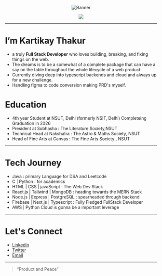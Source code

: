 <p align="center">
  <img src="https://github.com/Tricky11flame/Tricky11flame/blob/main/linkin.png" alt="Banner" />
</p>

<p align="center">
  <img src="https://readme-typing-svg.herokuapp.com?font=Fira+Code&size=24&duration=3000&pause=1000&center=true&vCenter=true&width=500&lines=Full-Stack+Developer;Typescript+%7C+Next.js+%7C+PostgreSQL;Preparing+for+CCNA+%7C+SAA-03+%7C+DA-02"/>
</p>

---

# I’m Kartikay Thakur

- a truly **Full Stack Developer** who loves building, breaking, and fixing things on the web.
- The dreams is to be a somewhat of a complete package that can have a say on the table throughout the whole lifecycle of a web product
- Currently diving deep into typescript backends and cloud and always up for a new challenge.
- Handling figma to code conversion making PRD's myself.

# Education
- 4th year Student at NSUT, Delhi (formerly NSIT, Delhi) Completeing Graduation in 2026 
- President at Subhasha : The Literature Society,NSUT
- Technical Head at Nakshatra : The Astro & Maths Society, NSUT
- Head of Fine Arts at Canvas : The Fine Arts Society , NSUT
---

# Tech Journey 
- Java : primary Language for DSA and Leetcode
- C | Python  : for academics
- HTML | CSS | javaScript  : The Web Dev Stack
- React.js | Tailwind | MongoDB  : heading towards the MERN Stack  
- Node.js | Express | PostgreSQL  : spearheaded through backend
- Firebase | Next.js | Typescript  : Fully Fledged  FullStack Developer
- AWS | Python  Cloud is gonna be a important leverage

---

# Let's Connect
- [LinkedIn](https://www.linkedin.com/in/kartikay-thakur-flame/)  
- [Twitter](https://twitter.com/TrickyFlame21)
- [Email](sky.kartikay@gmail.com)
---

> “Product and Peace”
